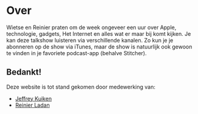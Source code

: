 # Over

Wietse en Reinier praten om de week ongeveer een uur over Apple, technologie, gadgets, Het Internet en alles wat er maar bij komt kijken. Je kan deze talkshow luisteren via verschillende kanalen. Zo kun je je abonneren op de show via iTunes, maar de show is natuurlijk ook gewoon te vinden in je favoriete podcast-app (behalve Stitcher).

## Bedankt!

Deze website is tot stand gekomen door medewerking van:

- [Jeffrey Kuiken](https://github.com/jeffreykuiken)
- [Reinier Ladan](https://github.com/reinier)
